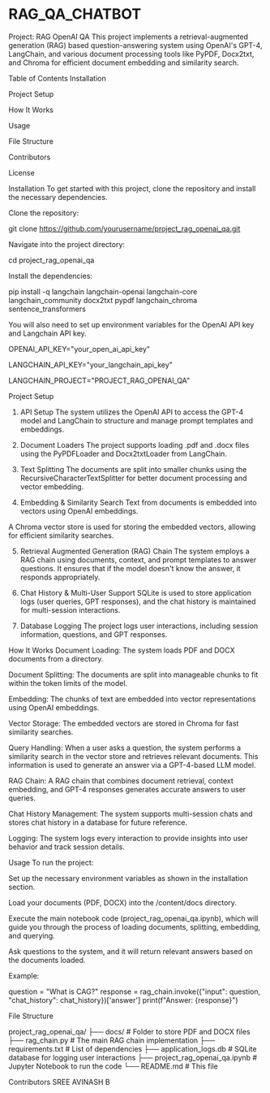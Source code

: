 # RAG_QA_CHATBOT

Project: RAG OpenAI QA
This project implements a retrieval-augmented generation (RAG) based question-answering system using OpenAI's GPT-4, LangChain, and various document processing tools like PyPDF, Docx2txt, and Chroma for efficient document embedding and similarity search.

Table of Contents
Installation

Project Setup

How It Works

Usage

File Structure

Contributors

License

Installation
To get started with this project, clone the repository and install the necessary dependencies.

Clone the repository:


git clone https://github.com/yourusername/project_rag_openai_qa.git


Navigate into the project directory:

cd project_rag_openai_qa

Install the dependencies:


pip install -q langchain langchain-openai langchain-core langchain_community docx2txt pypdf langchain_chroma sentence_transformers

You will also need to set up environment variables for the OpenAI API key and Langchain API key.


OPENAI_API_KEY="your_open_ai_api_key"

LANGCHAIN_API_KEY="your_langchain_api_key"

LANGCHAIN_PROJECT="PROJECT_RAG_OPENAI_QA"

Project Setup

1. API Setup
The system utilizes the OpenAI API to access the GPT-4 model and LangChain to structure and manage prompt templates and embeddings.

2. Document Loaders
The project supports loading .pdf and .docx files using the PyPDFLoader and Docx2txtLoader from LangChain.

4. Text Splitting
The documents are split into smaller chunks using the RecursiveCharacterTextSplitter for better document processing and vector embedding.

5. Embedding & Similarity Search
Text from documents is embedded into vectors using OpenAI embeddings.

A Chroma vector store is used for storing the embedded vectors, allowing for efficient similarity searches.

5. Retrieval Augmented Generation (RAG) Chain
The system employs a RAG chain using documents, context, and prompt templates to answer questions. It ensures that if the model doesn't know the answer, it responds appropriately.

6. Chat History & Multi-User Support
SQLite is used to store application logs (user queries, GPT responses), and the chat history is maintained for multi-session interactions.

7. Database Logging
The project logs user interactions, including session information, questions, and GPT responses.

How It Works
Document Loading: The system loads PDF and DOCX documents from a directory.

Document Splitting: The documents are split into manageable chunks to fit within the token limits of the model.

Embedding: The chunks of text are embedded into vector representations using OpenAI embeddings.

Vector Storage: The embedded vectors are stored in Chroma for fast similarity searches.

Query Handling: When a user asks a question, the system performs a similarity search in the vector store and retrieves relevant documents. This information is used to generate an answer via a GPT-4-based LLM model.

RAG Chain: A RAG chain that combines document retrieval, context embedding, and GPT-4 responses generates accurate answers to user queries.

Chat History Management: The system supports multi-session chats and stores chat history in a database for future reference.

Logging: The system logs every interaction to provide insights into user behavior and track session details.

Usage
To run the project:

Set up the necessary environment variables as shown in the installation section.

Load your documents (PDF, DOCX) into the /content/docs directory.

Execute the main notebook code (project_rag_openai_qa.ipynb), which will guide you through the process of loading documents, splitting, embedding, and querying.

Ask questions to the system, and it will return relevant answers based on the documents loaded.

Example:

question = "What is CAG?"
response = rag_chain.invoke({"input": question, "chat_history": chat_history})['answer']
print(f"Answer: {response}")

File Structure

project_rag_openai_qa/
├── docs/                    # Folder to store PDF and DOCX files
├── rag_chain.py             # The main RAG chain implementation
├── requirements.txt         # List of dependencies
├── application_logs.db      # SQLite database for logging user interactions
├── project_rag_openai_qa.ipynb # Jupyter Notebook to run the code
└── README.md                # This file

Contributors
SREE AVINASH B

